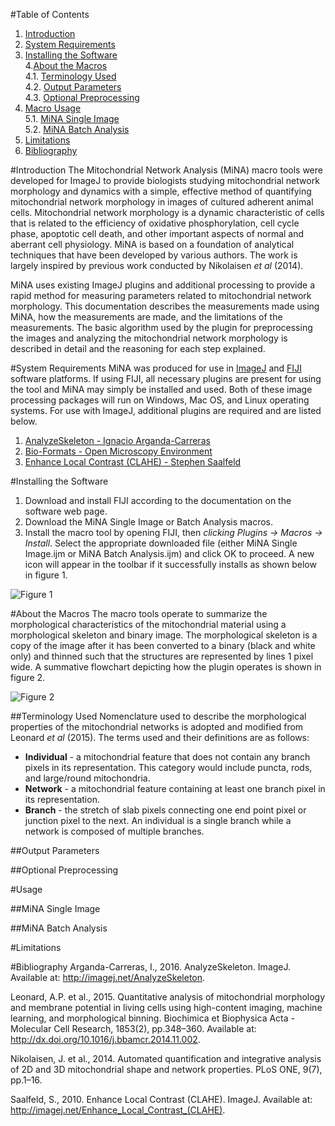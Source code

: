 #Table of Contents
1. [Introduction](https://github.com/ScienceToolkit/MiNA/wiki/MiNA-Project-Documentation#introduction)  
2. [System Requirements](https://github.com/ScienceToolkit/MiNA/wiki/MiNA-Project-Documentation#system-requirements)  
3. [Installing the Software](https://github.com/ScienceToolkit/MiNA/wiki/MiNA-Project-Documentation#installing-the-software)  
4.[About the Macros](https://github.com/ScienceToolkit/MiNA/wiki/MiNA-Project-Documentation#about-the-macros)  
4.1. [Terminology Used](https://github.com/ScienceToolkit/MiNA/wiki/MiNA-Project-Documentation#terminology-used)  
4.2. [Output Parameters](https://github.com/ScienceToolkit/MiNA/wiki/MiNA-Project-Documentation#output-parameters)  
4.3. [Optional Preprocessing](https://github.com/ScienceToolkit/MiNA/MiNA-Project-Documentation#wiki/optional-preprocessing)  
5. [Macro Usage](https://github.com/ScienceToolkit/MiNA/wiki/MiNA-Project-Documentation#macro-usage)  
5.1. [MiNA Single Image](https://github.com/ScienceToolkit/MiNA/wiki/MiNA-Project-Documentation#mina-single-image)  
5.2. [MiNA Batch Analysis](https://github.com/ScienceToolkit/MiNA/wiki/MiNA-Project-Documentation#mina-batch-analysis)  
6. [Limitations](https://github.com/ScienceToolkit/MiNA/wiki/MiNA-Project-Documentation#limitations)  
7. [Bibliography](https://github.com/ScienceToolkit/MiNA/wiki/MiNA-Project-Documentation#bibliography)  

#Introduction
The Mitochondrial Network Analysis (MiNA) macro tools were developed for ImageJ to provide biologists studying mitochondrial network morphology and dynamics with a simple, effective method of quantifying mitochondrial network morphology in images of cultured adherent animal cells. Mitochondrial network morphology is a dynamic characteristic of cells that is related to the efficiency of oxidative phosphorylation, cell cycle phase, apoptotic cell death, and other important aspects of normal and aberrant cell physiology. MiNA is based on a foundation of analytical techniques that have been developed by  various authors.  The work is largely inspired by previous work conducted by Nikolaisen _et al_ (2014).

MiNA uses existing ImageJ plugins and additional processing to provide a rapid method for measuring parameters related to mitochondrial network morphology. This documentation describes the measurements made using MiNA, how the measurements are made, and the limitations of the measurements. The basic algorithm used by the plugin for preprocessing the images and analyzing the mitochondrial network morphology is described in detail and the reasoning for each step explained.

#System Requirements
MiNA was produced for use in [ImageJ](https://imagej.nih.gov/ij/index.html) and [FIJI](https://fiji.sc/) software platforms. If using FIJI, all necessary plugins are present for using the tool and MiNA may simply be installed and used. Both of these image processing packages will run on Windows, Mac OS, and Linux operating systems. For use with ImageJ, additional plugins are required and are listed below.  

1. [AnalyzeSkeleton - 	Ignacio Arganda-Carreras](http://imagej.net/AnalyzeSkeleton)  
2. [Bio-Formats - Open Microscopy Environment](http://imagej.net/Bio-Formats)  
3. [Enhance Local Contrast (CLAHE) - Stephen Saalfeld](http://imagej.net/Enhance_Local_Contrast_(CLAHE))  

#Installing the Software
1. Download and install FIJI according to the documentation on the software web page.  
2. Download the MiNA Single Image or Batch Analysis macros.  
3. Install the macro tool by opening FIJI, then _clicking Plugins -> Macros -> Install_. Select the appropriate downloaded file (either MiNA Single Image.ijm or MiNA Batch Analysis.ijm) and click OK to proceed. A new icon will appear in the toolbar if it successfully installs as shown below in figure 1.  

![Figure 1](https://github.com/ScienceToolkit/MiNA/blob/master/Documentation%20Images/F1.png)

#About the Macros
The macro tools operate to summarize the morphological characteristics of the mitochondrial material using a morphological skeleton and binary image. The morphological skeleton is a copy of the image after it has been converted to a binary (black and white only) and thinned such that the structures are represented by lines 1 pixel wide. A summative flowchart depicting how the plugin operates is shown in figure 2.  

![Figure 2](https://github.com/ScienceToolkit/MiNA/blob/master/Documentation%20Images/F2.png)

##Terminology Used
Nomenclature used to describe the morphological properties of the mitochondrial networks is adopted and modified from Leonard *et al* (2015). The terms used and their definitions are as follows:  
* **Individual** - a mitochondrial feature that does not contain any branch pixels in its representation. This category would include puncta, rods, and large/round mitochondria. 
* **Network** - a mitochondrial feature containing at least one branch pixel in its representation.
* **Branch** - the stretch of slab pixels connecting one end point pixel or junction pixel to the next. An individual is a single branch while a network is composed of multiple branches.

##Output Parameters

##Optional Preprocessing

#Usage

##MiNA Single Image

##MiNA Batch Analysis

#Limitations

#Bibliography
Arganda-Carreras, I., 2016. AnalyzeSkeleton. ImageJ. Available at: http://imagej.net/AnalyzeSkeleton.  

Leonard, A.P. et al., 2015. Quantitative analysis of mitochondrial morphology and membrane potential in living cells using high-content imaging, machine learning, and morphological binning. Biochimica et Biophysica Acta - Molecular Cell Research, 1853(2), pp.348–360. Available at: http://dx.doi.org/10.1016/j.bbamcr.2014.11.002.  

Nikolaisen, J. et al., 2014. Automated quantification and integrative analysis of 2D and 3D mitochondrial shape and network properties. PLoS ONE, 9(7), pp.1–16.  

Saalfeld, S., 2010. Enhance Local Contrast (CLAHE). ImageJ. Available at: http://imagej.net/Enhance_Local_Contrast_(CLAHE).






